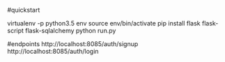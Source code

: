 #quickstart

virtualenv -p python3.5 env
source env/bin/activate
pip install flask flask-script flask-sqlalchemy
python run.py

#endpoints
http://localhost:8085/auth/signup
http://localhost:8085/auth/login

